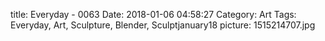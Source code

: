 title: Everyday - 0063
Date: 2018-01-06 04:58:27
Category: Art
Tags: Everyday, Art, Sculpture, Blender, Sculptjanuary18
picture: 1515214707.jpg

